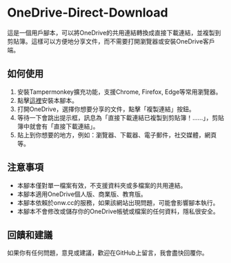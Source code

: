 # OneDrive-Direct-Download

這是一個用戶腳本，可以將OneDrive的共用連結轉換成直接下載連結，並複製到剪貼簿。這樣可以方便地分享文件，而不需要打開瀏覽器或安裝OneDrive客戶端。

## 如何使用

1. 安裝Tampermonkey擴充功能，支援Chrome, Firefox, Edge等常用瀏覽器。
2. 點擊[這裡](https://greasyfork.org/zh-TW/scripts/484931-onedrive%E7%9B%B4%E6%8E%A5%E4%B8%8B%E8%BC%89-%E6%8C%89%E4%B8%8B-%E8%A4%87%E8%A3%BD%E9%80%A3%E7%B5%90-%E7%94%A2%E7%94%9F%E7%9B%B4%E6%8E%A5%E4%B8%8B%E8%BC%89%E9%80%A3%E7%B5%90)安裝本腳本。
3. 打開OneDrive，選擇你想要分享的文件，點擊「複製連結」按鈕。
4. 等待一下會跳出提示框，訊息為「直接下載連結已複製到剪貼簿！......」，剪貼簿中就會有「直接下載連結」。
5. 貼上到你想要的地方，例如：瀏覽器、下載器、電子郵件，社交媒體，網頁等。

## 注意事項

- 本腳本僅對單一檔案有效，不支援資料夾或多檔案的共用連結。
- 本腳本適用OneDrive個人版、商業版、教育版。
- 本腳本依賴於onw.cc的服務，如果該網站出現問題，可能會影響腳本執行。
- 本腳本不會修改或儲存你的OneDrive帳號或檔案的任何資料，隱私很安全。

## 回饋和建議

如果你有任何問題，意見或建議，歡迎在GitHub上留言，我會盡快回覆你。
